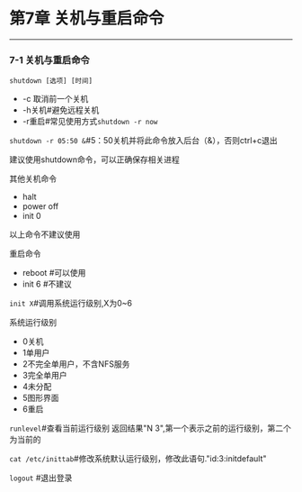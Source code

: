 # 第7章 关机与重启命令
---

### 7-1 关机与重启命令

```shutdown [选项] [时间]```


- -c 取消前一个关机
- -h关机#避免远程关机
- -r重启#常见使用方式```shutdown -r now```

```shutdown -r 05:50 &```#5：50关机并将此命令放入后台（&），否则ctrl+c退出

建议使用shutdown命令，可以正确保存相关进程

其他关机命令  
- halt  
- power off  
- init 0  

以上命令不建议使用

重启命令  
- reboot #可以使用  
- init 6 #不建议  

```init X```#调用系统运行级别,X为0~6

系统运行级别  
- 0关机  
- 1单用户  
- 2不完全单用户，不含NFS服务  
- 3完全单用户  
- 4未分配  
- 5图形界面  
- 6重启  


```runlevel```#查看当前运行级别
返回结果"N 3",第一个表示之前的运行级别，第二个为当前的

```cat /etc/inittab```#修改系统默认运行级别，修改此语句."id:3:initdefault"

```logout``` #退出登录






